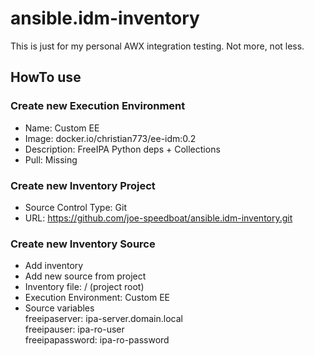 # ansible.idm-inventory
This is just for my personal AWX integration testing.
Not more, not less.

## HowTo use
### Create new Execution Environment
* Name: Custom EE
* Image: docker.io/christian773/ee-idm:0.2
* Description: FreeIPA Python deps + Collections
* Pull: Missing

### Create new Inventory Project
* Source Control Type: Git
* URL:     https://github.com/joe-speedboat/ansible.idm-inventory.git

### Create new Inventory Source
* Add inventory
* Add new source from project
* Inventory file: / (project root)
* Execution Environment: Custom EE
* Source variables   
   freeipaserver: ipa-server.domain.local   
   freeipauser: ipa-ro-user   
   freeipapassword: ipa-ro-password   
